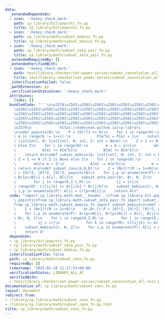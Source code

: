 ```yaml
---
data:
  _extendedDependsOn:
  - icon: ':heavy_check_mark:'
    path: cp_library/bit/popcnts_fn.py
    title: cp_library/bit/popcnts_fn.py
  - icon: ':heavy_check_mark:'
    path: cp_library/math/subset_mobius_fn.py
    title: cp_library/math/subset_mobius_fn.py
  - icon: ':heavy_check_mark:'
    path: cp_library/math/subset_zeta_pair_fn.py
    title: cp_library/math/subset_zeta_pair_fn.py
  _extendedRequiredBy: []
  _extendedVerifiedWith:
  - icon: ':heavy_check_mark:'
    path: test/library-checker/set-power-series/subset_convolution_all.test.py
    title: test/library-checker/set-power-series/subset_convolution_all.test.py
  _isVerificationFailed: false
  _pathExtension: py
  _verificationStatusIcon: ':heavy_check_mark:'
  attributes:
    links: []
  bundledCode: "'''\n\u257A\u2501\u2501\u2501\u2501\u2501\u2501\u2501\u2501\u2501\u2501\
    \u2501\u2501\u2501\u2501\u2501\u2501\u2501\u2501\u2501\u2501\u2501\u2501\u2501\
    \u2501\u2501\u2501\u2501\u2501\u2501\u2501\u2501\u2501\u2501\u2501\u2501\u2501\
    \u2501\u2501\u2501\u2501\u2501\u2501\u2501\u2501\u2501\u2501\u2501\u2501\u2501\
    \u2501\u2501\u2501\u2501\u2501\u2501\u2501\u2501\u2501\u2501\u2501\u2501\u2501\
    \u2578\n             https://kobejean.github.io/cp-library               \n'''\n\
    \n\ndef popcnts(N):\n    P = [0]*(1 << N)\n    for i in range(N):\n        for\
    \ m in range(b := 1<<i):\n            P[m^b] = P[m] + 1\n    return P\n\ndef subset_zeta_pair(A:\
    \ list[int], B: list[int], N: int, Z: int = None):\n    Z = 1 << N if Z is None\
    \ else Z\n    for i in range(N):\n        m = b = 1<<i\n        while m < Z:\n\
    \            A[m] += A[m^b]\n            B[m] += B[m^b]\n            m = m+1|b\n\
    \    return A\n\ndef subset_mobius(A: list[int], N: int, Z: int = None):\n   \
    \ Z = 1 << N if Z is None else Z\n    for i in range(N):\n        m = b = 1<<i\n\
    \        while m < Z:\n            A[m] -= A[m^b]\n            m = m+1|b\n   \
    \ return A\n\ndef subset_conv(A,B,N):\n    Z = (N+1)*(M := 1<<N)\n    Ar,Br,Cr,P\
    \ = [0]*Z, [0]*Z, [0]*Z, popcnts(N)\n    for i,p in enumerate(P): Ar[p<<N|i],\
    \ Br[p<<N|i] = A[i], B[i]\n    subset_zeta_pair(Ar, Br, N, Z)\n    for i in range(0,Z,M):\n\
    \        for j in range(0,Z-i,M):\n            ij = i+j\n            for k in\
    \ range(M): Cr[ij|k] += Ar[i|k] * Br[j|k]\n    subset_mobius(Cr, N, Z)\n    for\
    \ i,p in enumerate(P): A[i] = Cr[p<<N|i]\n    return A\n"
  code: "import cp_library.math.mod.__header__\nfrom cp_library.bit.popcnts_fn import\
    \ popcnts\nfrom cp_library.math.subset_zeta_pair_fn import subset_zeta_pair\n\
    from cp_library.math.subset_mobius_fn import subset_mobius\n\ndef subset_conv(A,B,N):\n\
    \    Z = (N+1)*(M := 1<<N)\n    Ar,Br,Cr,P = [0]*Z, [0]*Z, [0]*Z, popcnts(N)\n\
    \    for i,p in enumerate(P): Ar[p<<N|i], Br[p<<N|i] = A[i], B[i]\n    subset_zeta_pair(Ar,\
    \ Br, N, Z)\n    for i in range(0,Z,M):\n        for j in range(0,Z-i,M):\n  \
    \          ij = i+j\n            for k in range(M): Cr[ij|k] += Ar[i|k] * Br[j|k]\n\
    \    subset_mobius(Cr, N, Z)\n    for i,p in enumerate(P): A[i] = Cr[p<<N|i]\n\
    \    return A"
  dependsOn:
  - cp_library/bit/popcnts_fn.py
  - cp_library/math/subset_zeta_pair_fn.py
  - cp_library/math/subset_mobius_fn.py
  isVerificationFile: false
  path: cp_library/math/subset_conv_fn.py
  requiredBy: []
  timestamp: '2025-02-18 11:27:51+09:00'
  verificationStatus: LIBRARY_ALL_AC
  verifiedWith:
  - test/library-checker/set-power-series/subset_convolution_all.test.py
documentation_of: cp_library/math/subset_conv_fn.py
layout: document
redirect_from:
- /library/cp_library/math/subset_conv_fn.py
- /library/cp_library/math/subset_conv_fn.py.html
title: cp_library/math/subset_conv_fn.py
---
```

